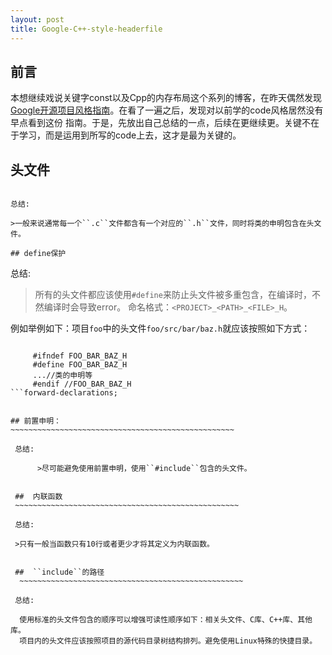 ```yaml
---
layout: post
title: Google-C++-style-headerfile
---
```


## 前言

本想继续戏说关键字const以及Cpp的内存布局这个系列的博客，在昨天偶然发现[Google开源项目风格指南](http://zh-google-styleguide.readthedocs.io/en/latest/google-cpp-styleguide/headers/)。在看了一遍之后，发现对以前学的code风格居然没有早点看到这份
指南。于是，先放出自己总结的一点，后续在更继续更。关键不在于学习，而是运用到所写的code上去，这才是最为关键的。

## 头文件
~~~~~~~~~~~~~~~~~~~~~~~~~~~~~~~~~~~~~~~~~~~~~~~~~~

总结:

>一般来说通常每一个``.c``文件都含有一个对应的``.h``文件，同时将类的申明包含在头文件。

## define保护
~~~~~~~~~~~~~~~~~~~~~~~~~~~~~~~~~~~~~~~~~~~~~~~~~~

总结:

 >所有的头文件都应该使用``#define``来防止头文件被多重包含，在编译时，不然编译时会导致error。
 >命名格式：``<PROJECT>_<PATH>_<FILE>_H``。
 
 例如举例如下：项目``foo``中的头文件``foo/src/bar/baz.h``就应该按照如下方式：
 
```gcc::C++
  
     #ifndef FOO_BAR_BAZ_H
     #define FOO_BAR_BAZ_H
     ...//类的申明等
     #endif //FOO_BAR_BAZ_H
```forward-declarations;
  
  
## 前置申明：
~~~~~~~~~~~~~~~~~~~~~~~~~~~~~~~~~~~~~~~~~~~~~~~~~~
  
 总结:
  
      >尽可能避免使用前置申明，使用``#include``包含的头文件。
      
      
 ##  内联函数
 ~~~~~~~~~~~~~~~~~~~~~~~~~~~~~~~~~~~~~~~~~~~~~~~~~~
 
 总结:
 
 >只有一般当函数只有10行或者更少才将其定义为内联函数。
 
 
 ##  ``include``的路径
  ~~~~~~~~~~~~~~~~~~~~~~~~~~~~~~~~~~~~~~~~~~~~~~~~~~
  
 总结:
  
  使用标准的头文件包含的顺序可以增强可读性顺序如下：相关头文件、C库、C++库、其他库。
  项目内的头文件应该按照项目的源代码目录树结构排列。避免使用Linux特殊的快捷目录。
  
